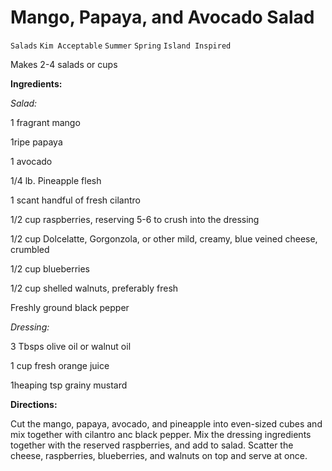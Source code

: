 # Mango, Papaya, and Avocado Salad

`Salads` `Kim Acceptable` `Summer` `Spring` `Island Inspired`

Makes 2-4 salads or cups

**Ingredients:**

_Salad:_

1 fragrant mango

1ripe papaya

1 avocado 

1/4 lb. Pineapple flesh 

1 scant handful of fresh cilantro 

1/2 cup raspberries, reserving 5-6 to crush into the dressing

1/2 cup Dolcelatte, Gorgonzola, or other mild, creamy, blue veined cheese, crumbled

1/2 cup blueberries 

1/2 cup shelled walnuts, preferably fresh

Freshly ground black pepper

_Dressing:_

3 Tbsps olive oil or walnut oil

1 cup fresh orange juice

1heaping tsp grainy mustard

**Directions:** 

Cut the mango, papaya, avocado, and pineapple into even-sized cubes and mix together with cilantro anc black pepper. Mix the dressing ingredients together with the reserved raspberries, and add to salad. Scatter the cheese, raspberries, blueberries, and walnuts on top and serve at once. 

